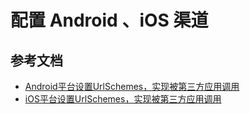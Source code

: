 # 配置 Android 、iOS 渠道

## 参考文档
* [Android平台设置UrlSchemes，实现被第三方应用调用](https://ask.dcloud.net.cn/article/409)
* [iOS平台设置UrlSchemes，实现被第三方应用调用](https://ask.dcloud.net.cn/article/64)